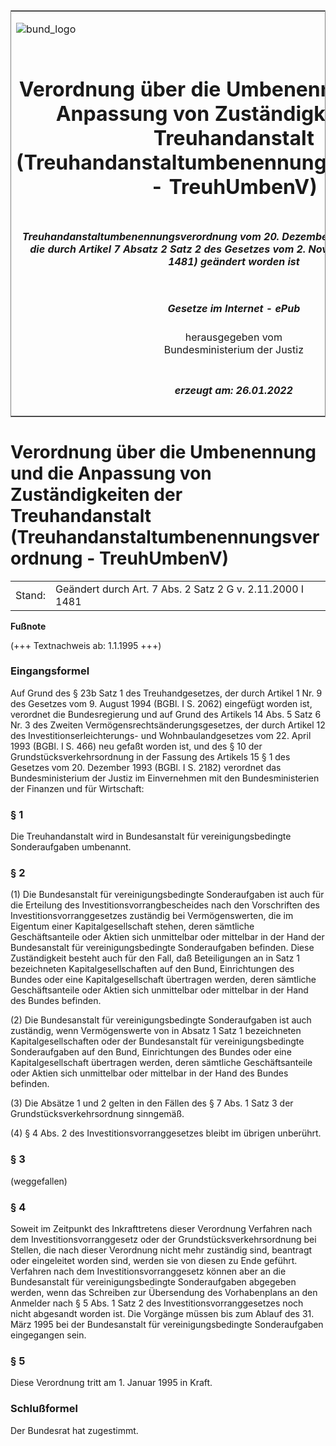 <span id="DECKBLATT.html"></span>

<table border="0" frame="border" width="100%">

<tr valign="top">

<td align="left">

![bund\_logo](BfJ_2021_Web_de_de.gif)

</td>

<td align="right">

 

</td>

</tr>

<tr align="center" valign="middle">

<td colspan="2">

# Verordnung über die Umbenennung und die Anpassung von Zuständigkeiten der Treuhandanstalt (Treuhandanstaltumbenennungsverordnung - TreuhUmbenV)

</td>

</tr>

<tr align="center" valign="middle">

<td colspan="2">

##### Treuhandanstaltumbenennungsverordnung vom 20. Dezember 1994 (BGBl. I S. 3913), die durch Artikel 7 Absatz 2 Satz 2 des Gesetzes vom 2. November 2000 (BGBl. I S. 1481) geändert worden ist

</td>

</tr>

<tr align="center" valign="middle">

<td colspan="2">

  
  

##### Gesetze im Internet - ePub  
  
herausgegeben vom  
Bundesministerium der Justiz

</td>

</tr>

<tr align="center" valign="bottom">

<td colspan="2">

  
  

##### erzeugt am: 26.01.2022

</td>

</tr>

</table>

<span id="BJNR391300994.html"></span>

# Verordnung über die Umbenennung und die Anpassung von Zuständigkeiten der Treuhandanstalt (Treuhandanstaltumbenennungsverordnung - TreuhUmbenV)

<div>

<div class="jnhtml">

|        |                                                           |
| ------ | --------------------------------------------------------- |
| Stand: | Geändert durch Art. 7 Abs. 2 Satz 2 G v. 2.11.2000 I 1481 |

</div>

</div>

<div>

  
**Fußnote**

<div class="jnhtml">

<div>

<div class="jurAbsatz">

(+++ Textnachweis ab: 1.1.1995 +++)

</div>

</div>

</div>

</div>

<span id="BJNR391300994BJNE000100000.html"></span>

### Eingangsformel  

<div>

<div class="jnhtml">

<div>

<div class="jurAbsatz">

Auf Grund des § 23b Satz 1 des Treuhandgesetzes, der durch Artikel 1 Nr.
9 des Gesetzes vom 9. August 1994 (BGBl. I S. 2062) eingefügt worden
ist, verordnet die Bundesregierung und auf Grund des Artikels 14 Abs. 5
Satz 6 Nr. 3 des Zweiten Vermögensrechtsänderungsgesetzes, der durch
Artikel 12 des Investitionserleichterungs- und Wohnbaulandgesetzes vom
22. April 1993 (BGBl. I S. 466) neu gefaßt worden ist, und des § 10 der
Grundstücksverkehrsordnung in der Fassung des Artikels 15 § 1 des
Gesetzes vom 20. Dezember 1993 (BGBl. I S. 2182) verordnet das
Bundesministerium der Justiz im Einvernehmen mit den Bundesministerien
der Finanzen und für Wirtschaft:

</div>

</div>

</div>

</div>

<span id="BJNR391300994BJNE000200000.html"></span>

### § 1  

<div>

<div class="jnhtml">

<div>

<div class="jurAbsatz">

Die Treuhandanstalt wird in Bundesanstalt für vereinigungsbedingte
Sonderaufgaben umbenannt.

</div>

</div>

</div>

</div>

<span id="BJNR391300994BJNE000300000.html"></span>

### § 2  

<div>

<div class="jnhtml">

<div>

<div class="jurAbsatz">

(1) Die Bundesanstalt für vereinigungsbedingte Sonderaufgaben ist auch
für die Erteilung des Investitionsvorrangbescheides nach den
Vorschriften des Investitionsvorranggesetzes zuständig bei
Vermögenswerten, die im Eigentum einer Kapitalgesellschaft stehen,
deren sämtliche Geschäftsanteile oder Aktien sich unmittelbar oder
mittelbar in der Hand der Bundesanstalt für vereinigungsbedingte
Sonderaufgaben befinden. Diese Zuständigkeit besteht auch für den Fall,
daß Beteiligungen an in Satz 1 bezeichneten Kapitalgesellschaften auf
den Bund, Einrichtungen des Bundes oder eine Kapitalgesellschaft
übertragen werden, deren sämtliche Geschäftsanteile oder Aktien sich
unmittelbar oder mittelbar in der Hand des Bundes befinden.

</div>

<div class="jurAbsatz">

(2) Die Bundesanstalt für vereinigungsbedingte Sonderaufgaben ist auch
zuständig, wenn Vermögenswerte von in Absatz 1 Satz 1 bezeichneten
Kapitalgesellschaften oder der Bundesanstalt für vereinigungsbedingte
Sonderaufgaben auf den Bund, Einrichtungen des Bundes oder eine
Kapitalgesellschaft übertragen werden, deren sämtliche Geschäftsanteile
oder Aktien sich unmittelbar oder mittelbar in der Hand des Bundes
befinden.

</div>

<div class="jurAbsatz">

(3) Die Absätze 1 und 2 gelten in den Fällen des § 7 Abs. 1 Satz 3 der
Grundstücksverkehrsordnung sinngemäß.

</div>

<div class="jurAbsatz">

(4) § 4 Abs. 2 des Investitionsvorranggesetzes bleibt im übrigen
unberührt.

</div>

</div>

</div>

</div>

<span id="BJNR391300994BJNE000401311.html"></span>

### § 3  

<div>

<div class="jnhtml">

<div>

<div class="jurAbsatz">

(weggefallen)

</div>

</div>

</div>

</div>

<span id="BJNR391300994BJNE000500000.html"></span>

### § 4  

<div>

<div class="jnhtml">

<div>

<div class="jurAbsatz">

Soweit im Zeitpunkt des Inkrafttretens dieser Verordnung Verfahren nach
dem Investitionsvorranggesetz oder der Grundstücksverkehrsordnung bei
Stellen, die nach dieser Verordnung nicht mehr zuständig sind, beantragt
oder eingeleitet worden sind, werden sie von diesen zu Ende geführt.
Verfahren nach dem Investitionsvorranggesetz können aber an die
Bundesanstalt für vereinigungsbedingte Sonderaufgaben abgegeben werden,
wenn das Schreiben zur Übersendung des Vorhabenplans an den Anmelder
nach § 5 Abs. 1 Satz 2 des Investitionsvorranggesetzes noch nicht
abgesandt worden ist. Die Vorgänge müssen bis zum Ablauf des 31. März
1995 bei der Bundesanstalt für vereinigungsbedingte Sonderaufgaben
eingegangen sein.

</div>

</div>

</div>

</div>

<span id="BJNR391300994BJNE000600000.html"></span>

### § 5  

<div>

<div class="jnhtml">

<div>

<div class="jurAbsatz">

Diese Verordnung tritt am 1. Januar 1995 in Kraft.

</div>

</div>

</div>

</div>

<span id="BJNR391300994BJNE000700000.html"></span>

### Schlußformel  

<div>

<div class="jnhtml">

<div>

<div class="jurAbsatz">

Der Bundesrat hat zugestimmt.

</div>

</div>

</div>

</div>
